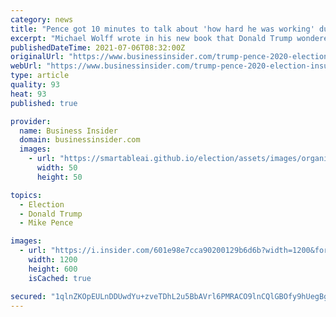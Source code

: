 ```yaml
---
category: news
title: "Pence got 10 minutes to talk about 'how hard he was working' during weekly lunches before Trump turned on the TV and began complaining, book says"
excerpt: "Michael Wolff wrote in his new book that Donald Trump wondered how Mike Pence \"could be such a 'stiff' and a 'square.'\""
publishedDateTime: 2021-07-06T08:32:00Z
originalUrl: "https://www.businessinsider.com/trump-pence-2020-election-insurrection-capitol-2021-7"
webUrl: "https://www.businessinsider.com/trump-pence-2020-election-insurrection-capitol-2021-7"
type: article
quality: 93
heat: 93
published: true

provider:
  name: Business Insider
  domain: businessinsider.com
  images:
    - url: "https://smartableai.github.io/election/assets/images/organizations/businessinsider.com-50x50.jpg"
      width: 50
      height: 50

topics:
  - Election
  - Donald Trump
  - Mike Pence

images:
  - url: "https://i.insider.com/601e98e7cca90200129b6d6b?width=1200&format=jpeg"
    width: 1200
    height: 600
    isCached: true

secured: "1qlnZKOpEULnDDUwdYu+zveTDhL2u5BbAVrl6PMRACO9lnCQlGBOfy9hUegBgQheMg+9cfcqn22iX1049QLSZyzR5afzfgfdZvT55hXKIGJMVLUudzyBmQlXFw9lnb86hmTXm3ULME9A8Ye2w1elbsyliDEJIkKSWfDfEiieuGi0vpulAmtCKYfwUdA9XJr4BVSYqeT0gPaDGIEd4cKLAtO77df2KuTJ9Uaq1CHBkX5SSOjR9DK6E9RiJp8QVNSrViAqNgO9NG/RbJwXk3GQuT3rBTeB+QcqIslKR3dE9HB8rRiVMX8fRl2IGL+rwcGaHG5Sn9/WU/zqaf8PkWDujADiSateYKLLlbGtXlzcrZQ=;Vj1EsW+k8Rd/jHYtoKA9LA=="
---
```


